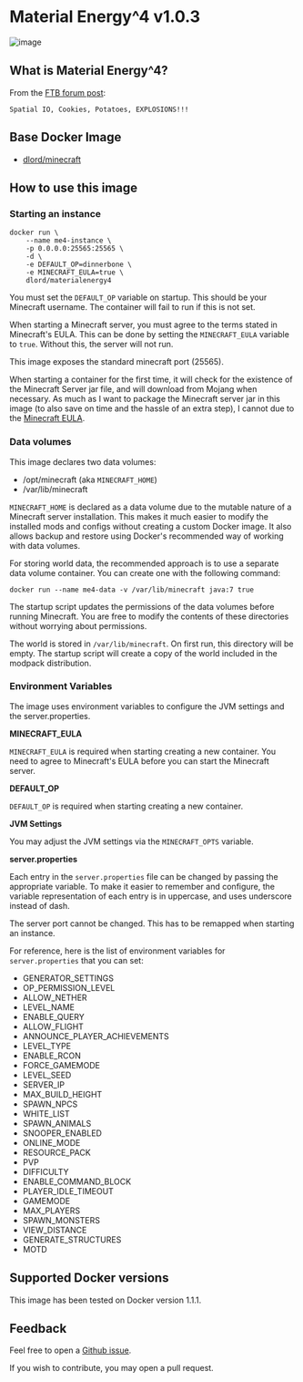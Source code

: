 Material Energy^4 v1.0.3
========================

![image](https://i.imgur.com/RmehAcr.jpg)


What is Material Energy^4?
--------------------------

From the [FTB forum post][]:

    Spatial IO, Cookies, Potatoes, EXPLOSIONS!!!


Base Docker Image
-----------------

* [dlord/minecraft][]


How to use this image
---------------------

### Starting an instance ###

    docker run \
        --name me4-instance \
        -p 0.0.0.0:25565:25565 \
        -d \
        -e DEFAULT_OP=dinnerbone \
        -e MINECRAFT_EULA=true \
        dlord/materialenergy4

You must set the `DEFAULT_OP` variable on startup. This should be your
Minecraft username. The container will fail to run if this is not set.

When starting a Minecraft server, you must agree to the terms stated in
Minecraft's EULA. This can be done by setting the `MINECRAFT_EULA` variable
to `true`. Without this, the server will not run.

This image exposes the standard minecraft port (25565).

When starting a container for the first time, it will check for the existence of
the Minecraft Server jar file, and will download from Mojang when necessary. As
much as I want to package the Minecraft server jar in this image (to also save
on time and the hassle of an extra step), I cannot due to the [Minecraft EULA][]. 

### Data volumes ###

This image declares two data volumes:

* /opt/minecraft (aka `MINECRAFT_HOME`)
* /var/lib/minecraft

`MINECRAFT_HOME` is declared as a data volume due to the mutable nature of a
Minecraft server installation. This makes it much easier to modify the installed
mods and configs without creating a custom Docker image. It also allows backup
and restore using Docker's recommended way of working with data volumes.

For storing world data, the recommended approach is to use a separate data
volume container. You can create one with the following command:

    docker run --name me4-data -v /var/lib/minecraft java:7 true

The startup script updates the permissions of the data volumes before running
Minecraft. You are free to modify the contents of these directories without
worrying about permissions.

The world is stored in `/var/lib/minecraft`. On first run, this directory will
be empty. The startup script will create a copy of the world included in the
modpack distribution.

### Environment Variables ###

The image uses environment variables to configure the JVM settings and the
server.properties.

**MINECRAFT_EULA**

`MINECRAFT_EULA` is required when starting creating a new container. You need to
agree to Minecraft's EULA before you can start the Minecraft server.

**DEFAULT_OP**

`DEFAULT_OP` is required when starting creating a new container.

**JVM Settings**

You may adjust the JVM settings via the `MINECRAFT_OPTS` variable.

**server.properties**

Each entry in the `server.properties` file can be changed by passing the
appropriate variable. To make it easier to remember and configure, the variable
representation of each entry is in uppercase, and uses underscore instead
of dash.

The server port cannot be changed. This has to be remapped when starting an
instance.

For reference, here is the list of environment variables for `server.properties`
that you can set:

* GENERATOR_SETTINGS
* OP_PERMISSION_LEVEL
* ALLOW_NETHER
* LEVEL_NAME
* ENABLE_QUERY
* ALLOW_FLIGHT
* ANNOUNCE_PLAYER_ACHIEVEMENTS
* LEVEL_TYPE
* ENABLE_RCON
* FORCE_GAMEMODE
* LEVEL_SEED
* SERVER_IP
* MAX_BUILD_HEIGHT
* SPAWN_NPCS
* WHITE_LIST
* SPAWN_ANIMALS
* SNOOPER_ENABLED
* ONLINE_MODE
* RESOURCE_PACK
* PVP
* DIFFICULTY
* ENABLE_COMMAND_BLOCK
* PLAYER_IDLE_TIMEOUT
* GAMEMODE
* MAX_PLAYERS
* SPAWN_MONSTERS
* VIEW_DISTANCE
* GENERATE_STRUCTURES
* MOTD


Supported Docker versions
-------------------------

This image has been tested on Docker version 1.1.1.


Feedback
--------

Feel free to open a [Github issue][].

If you wish to contribute, you may open a pull request.


[FTB forum post]: http://forum.feed-the-beast.com/threads/1-7-10-material-energy-4.57967/
[dlord/minecraft]: https://registry.hub.docker.com/u/dlord/minecraft/
[Github issue]: https://github.com/dlord/minecraft-docker/issues
[Minecraft EULA]: https://account.mojang.com/documents/minecraft_eula
